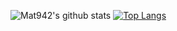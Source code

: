 ![Mat942's github stats](https://github-readme-stats.vercel.app/api?username=mat942&include_all_commits=true)
[![Top Langs](https://github-readme-stats.vercel.app/api/top-langs/?username=mat942&langs_count=8)](https://github.com/anuraghazra/github-readme-stats)

